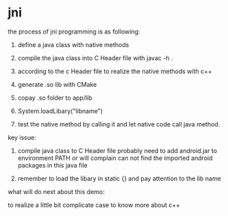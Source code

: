 # jni

the process of jni programming is as following:

1. define a java class with native methods

2. compile the java class into C Header file with javac -h . <class path>

3. according to the c Header file to realize the native methods with c++

4. generate .so lib with CMake

5. copay .so folder to app/lib

6. System.loadLibary("libname")

7. test the native method by calling it and let native code call java method.


key issue:

1. compile java class to C Header file probably need to add android.jar to environment PATH or will complain can not find the imported android packages in this java file

2. remember to load the libary in  static {} and pay attention to the lib name


what will do next about this demo:

to realize a little bit complicate case to know more about c++
